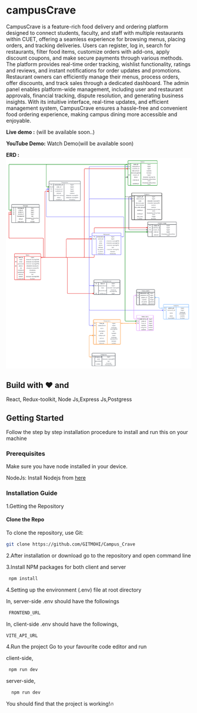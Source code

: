 
# campusCrave
CampusCrave is a feature-rich food delivery and ordering platform designed to connect students, faculty, and staff with multiple restaurants within CUET, offering a seamless experience for browsing menus, placing orders, and tracking deliveries. Users can register, log in, search for restaurants, filter food items, customize orders with add-ons, apply discount coupons, and make secure payments through various methods. The platform provides real-time order tracking, wishlist functionality, ratings and reviews, and instant notifications for order updates and promotions. Restaurant owners can efficiently manage their menus, process orders, offer discounts, and track sales through a dedicated dashboard. The admin panel enables platform-wide management, including user and restaurant approvals, financial tracking, dispute resolution, and generating business insights. With its intuitive interface, real-time updates, and efficient management system, CampusCrave ensures a hassle-free and convenient food ordering experience, making campus dining more accessible and enjoyable.

**Live demo :** (will be available soon..)


**YouTube Demo:** Watch Demo(will be available soon)

**ERD :** ![Alt text](./Database%20ER%20diagram%20.png)



## Build with ❤️ and 
React, Redux-toolkit, Node Js,Express Js,Postgress


## Getting Started
Follow the step by step installation procedure to install and run this on your machine

### Prerequisites
Make sure you have node installed in your device.

NodeJs: Install Nodejs from [here](https://nodejs.org/en/download/)

### Installation Guide

1.Getting the Repository

#### Clone the Repo

To clone the repository, use Git:

```bash
git clone https://github.com/GITMOHI/Campus_Crave

```
2.After installation or download go to the repository and open command line

3.Install NPM packages for both client and server
```bash 
 npm install

 ```
 4.Setting up the environment (.env) file at root directory 
 
 In, server-side .env should have the followings

```bash
 FRONTEND_URL

 ```
 In, client-side .env should have the followings,
 ```bash
 VITE_API_URL
 ```
4.Run the project
Go to your favourite code editor and run

client-side,
```bash
 npm run dev
 ```

 server-side,
 ```bash
   npm run dev
```
You should find that the project is working!🔥





